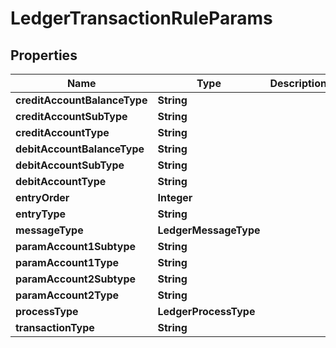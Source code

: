 

# LedgerTransactionRuleParams


## Properties

| Name | Type | Description | Notes |
|------------ | ------------- | ------------- | -------------|
|**creditAccountBalanceType** | **String** |  |  |
|**creditAccountSubType** | **String** |  |  |
|**creditAccountType** | **String** |  |  |
|**debitAccountBalanceType** | **String** |  |  |
|**debitAccountSubType** | **String** |  |  |
|**debitAccountType** | **String** |  |  |
|**entryOrder** | **Integer** |  |  |
|**entryType** | **String** |  |  |
|**messageType** | **LedgerMessageType** |  |  |
|**paramAccount1Subtype** | **String** |  |  [optional] |
|**paramAccount1Type** | **String** |  |  [optional] |
|**paramAccount2Subtype** | **String** |  |  [optional] |
|**paramAccount2Type** | **String** |  |  [optional] |
|**processType** | **LedgerProcessType** |  |  |
|**transactionType** | **String** |  |  |



